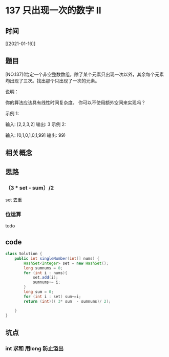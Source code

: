# 137 只出现一次的数字 II
## 时间
[[2021-01-16]]
## 题目
[NO.137](给定一个非空整数数组，除了某个元素只出现一次以外，其余每个元素均出现了三次。找出那个只出现了一次的元素。

说明：

你的算法应该具有线性时间复杂度。 你可以不使用额外空间来实现吗？

示例 1:

输入: [2,2,3,2]
输出: 3
示例 2:

输入: [0,1,0,1,0,1,99]
输出: 99)
## 相关概念

## 思路
### （3 * set - sum）/2
set 去重 
### 位运算
todo

## code
```java
class Solution {
    public int singleNumber(int[] nums) {
        HashSet<Integer> set = new HashSet();
        long sumnums = 0;
        for (int i : nums){
            set.add(i);
            sumnums+= i; 
        }
        long sum = 0;
        for (int i : set) sum+=i;
        return (int)(( 3* sum  - sumnums)/ 2);

    }
}
```

## 坑点
### int 求和 用long 防止溢出